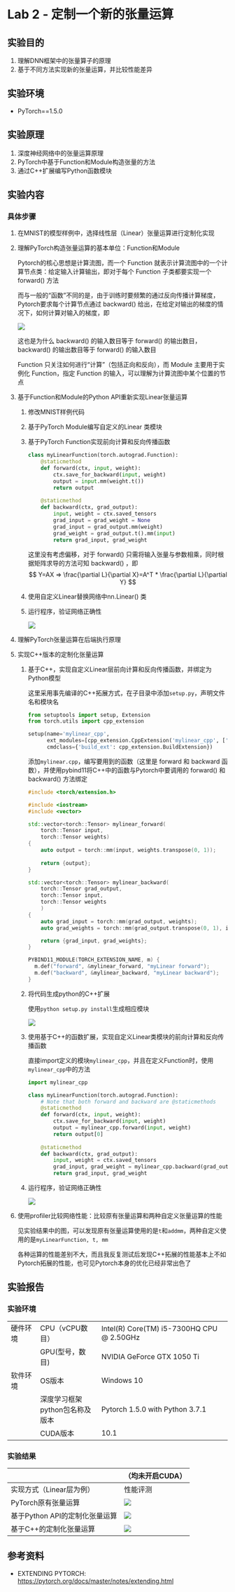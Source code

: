 # Lab 2 - 定制一个新的张量运算

## 实验目的

1.	理解DNN框架中的张量算子的原理
2.	基于不同方法实现新的张量运算，并比较性能差异

## 实验环境

* PyTorch==1.5.0

## 实验原理

1. 深度神经网络中的张量运算原理
2. PyTorch中基于Function和Module构造张量的方法
3. 通过C++扩展编写Python函数模块

## 实验内容

### 具体步骤

1. 在MNIST的模型样例中，选择线性层（Linear）张量运算进行定制化实现

2. 理解PyTorch构造张量运算的基本单位：Function和Module

   Pytorch的核心思想是计算流图，而一个 Function 就表示计算流图中的一个计算节点类：给定输入计算输出，即对于每个 Function 子类都要实现一个 forward() 方法

   而与一般的“函数”不同的是，由于训练时要频繁的通过反向传播计算梯度，Pytorch要求每个计算节点通过 backward() 给出，在给定对输出的梯度的情况下，如何计算对输入的梯度，即

   ![](img/Function.png)

   这也是为什么 backward() 的输入数目等于 forward() 的输出数目，backward() 的输出数目等于 forward() 的输入数目

   Function 只关注如何进行“计算”（包括正向和反向），而 Module 主要用于实例化 Function，指定 Function 的输入，可以理解为计算流图中某个位置的节点

3. 基于Function和Module的Python API重新实现Linear张量运算

   1. 修改MNIST样例代码

   2. 基于PyTorch  Module编写自定义的Linear 类模块

   3. 基于PyTorch Function实现前向计算和反向传播函数

      ```python
      class myLinearFunction(torch.autograd.Function):
          @staticmethod
          def forward(ctx, input, weight):
              ctx.save_for_backward(input, weight)
              output = input.mm(weight.t())
              return output
              
          @staticmethod
          def backward(ctx, grad_output):
              input, weight = ctx.saved_tensors
              grad_input = grad_weight = None
              grad_input = grad_output.mm(weight)
              grad_weight = grad_output.t().mm(input)
              return grad_input, grad_weight
      ```

      这里没有考虑偏移，对于 forward() 只需将输入张量与参数相乘，同时根据矩阵求导的方法可知 backward() ，即
      $$
      Y=AX => \frac{\partial L}{\partial X}=A^T * \frac{\partial L}{\partial Y}
      $$
      

   4. 使用自定义Linear替换网络中nn.Linear() 类

   5. 运行程序，验证网络正确性

      ![](img/run_mylinear.png)

4. 理解PyTorch张量运算在后端执行原理

   

5. 实现C++版本的定制化张量运算

   1. 基于C++，实现自定义Linear层前向计算和反向传播函数，并绑定为Python模型

      这里采用事先编译的C++拓展方式，在子目录中添加`setup.py`，声明文件名和模块名

      ```python
      from setuptools import setup, Extension
      from torch.utils import cpp_extension
      
      setup(name='mylinear_cpp',
            ext_modules=[cpp_extension.CppExtension('mylinear_cpp', ['mylinear.cpp'])],
            cmdclass={'build_ext': cpp_extension.BuildExtension})
      ```

      添加`mylinear.cpp`，编写要用到的函数（这里是 forward 和 backward 函数），并使用pybind11将C++中的函数与Pytorch中要调用的 forward() 和 backward() 方法绑定

      ```c++
      #include <torch/extension.h>
      
      #include <iostream>
      #include <vector>
      
      std::vector<torch::Tensor> mylinear_forward(
          torch::Tensor input,
          torch::Tensor weights) 
      {
          auto output = torch::mm(input, weights.transpose(0, 1));
          
          return {output};
      }
      
      std::vector<torch::Tensor> mylinear_backward(
          torch::Tensor grad_output,
          torch::Tensor input,
          torch::Tensor weights
          ) 
      {
          auto grad_input = torch::mm(grad_output, weights);
          auto grad_weights = torch::mm(grad_output.transpose(0, 1), input);
      
          return {grad_input, grad_weights};
      }
      
      PYBIND11_MODULE(TORCH_EXTENSION_NAME, m) {
        m.def("forward", &mylinear_forward, "myLinear forward");
        m.def("backward", &mylinear_backward, "myLinear backward");
      }
      ```

   2. 将代码生成python的C++扩展

      使用`python setup.py install`生成相应模块

      ![](img/setup.png)

   3. 使用基于C++的函数扩展，实现自定义Linear类模块的前向计算和反向传播函数

      直接import定义的模块`mylinear_cpp`，并且在定义Function时，使用`mylinear_cpp`中的方法

      ```python
      import mylinear_cpp 
      
      class myLinearFunction(torch.autograd.Function):
          # Note that both forward and backward are @staticmethods
          @staticmethod
          def forward(ctx, input, weight):
              ctx.save_for_backward(input, weight)
              output = mylinear_cpp.forward(input, weight)
              return output[0]
              
          @staticmethod
          def backward(ctx, grad_output):
              input, weight = ctx.saved_tensors
              grad_input, grad_weight = mylinear_cpp.backward(grad_output, input, weight)
              return grad_input, grad_weight
      ```

   4. 运行程序，验证网络正确性

      ![](img/run_mylinearcpp.png)

6. 使用profiler比较网络性能：比较原有张量运算和两种自定义张量运算的性能

   见实验结果中的图，可以发现原有张量运算使用的是`t`和`addmm`，两种自定义使用的是`myLinearFunction, t, mm`

   各种运算的性能差别不大，而且我反复测试后发现C++拓展的性能基本上不如Pytorch拓展的性能，也可见Pytorch本身的优化已经非常出色了


## 实验报告

### 实验环境

||||
|--------|--------------|--------------------------|
|硬件环境|CPU（vCPU数目）|Intel(R) Core(TM) i5-7300HQ CPU @ 2.50GHz|
||GPU(型号，数目)|NVIDIA GeForce GTX 1050 Ti|
|软件环境|OS版本|Windows 10|
||深度学习框架<br />python包名称及版本|Pytorch 1.5.0 with Python 3.7.1|
||CUDA版本|10.1|

### 实验结果

||（均未开启CUDA）|
|---------------|---------------------------|
| 实现方式（Linear层为例）| 性能评测 |
|PyTorch原有张量运算|![](img/basic_prof.png) |
|基于Python API的定制化张量运算|![](img/custom_linear.png)|
|基于C++的定制化张量运算|![](img/custom_linear_cpp.png)|





## 参考资料

* EXTENDING PYTORCH: https://pytorch.org/docs/master/notes/extending.html